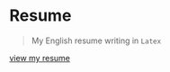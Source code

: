 # Resume
> My English resume writing in `Latex`

[view my resume](https://github.com/jason810496/Resume/blob/main/LIU_ZHE_YOU.pdf)
